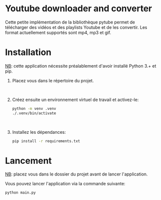 # Youtube downloader and converter
Cette petite implémentation de la bibliothèque pytube permet de télécharger des vidéos et des playlists Youtube et de les convertir.
Les format actuellement supportés sont mp4, mp3 et gif.

# Installation
<ins>NB</ins>: cette application nécessite préalablement d'avoir installé Python 3.+ et pip.

1. Placez vous dans le répertoire du projet.
<br>

2. Créez ensuite un environnement virtuel de travail et activez-le:
    ```bash
    python -m venv .venv
    ./.venv/bin/activate
    ```
<br>

3. Installez les dépendances:
    ```bash
    pip install -r requirements.txt
    ```

# Lancement
<ins>NB</ins>: placez vous dans le dossier du projet avant de lancer l'application.

Vous pouvez lancer l'application via la commande suivante:
```bash
python main.py
```
